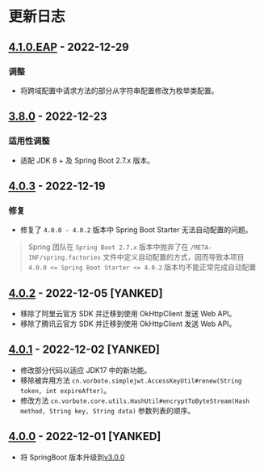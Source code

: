 # 更新日志

## [4.1.0.EAP](https://github.com/zihluwang/vorbote-framework/releases/tag/v4.1.0.EAP) - 2022-12-29

### 调整

- 将跨域配置中请求方法的部分从字符串配置修改为枚举类配置。

## [3.8.0](https://github.com/zihluwang/vorbote-framework/releases/tag/v3.8.0) - 2022-12-23

### 适用性调整

- 适配 JDK 8 + 及 Spring Boot 2.7.x 版本。

## [4.0.3](https://github.com/zihluwang/vorbote-framework/releases/tag/v4.0.3) - 2022-12-19

### 修复

- 修复了 `4.0.0 - 4.0.2` 版本中 Spring Boot Starter 无法自动配置的问题。

> Spring 团队在 `Spring Boot 2.7.x` 版本中抛弃了在 `/META-INF/spring.factories` 文件中定义自动配置的方式，因而导致本项目 `4.0.0
> <= Spring Boot Starter <= 4.0.2` 版本均不能正常完成自动配置

## [4.0.2](https://github.com/zihluwang/vorbote-framework/releases/tag/v4.0.2) - 2022-12-05 [YANKED]

- 移除了阿里云官方 SDK 并迁移到使用 OkHttpClient 发送 Web API。
- 移除了腾讯云官方 SDK 并迁移到使用 OkHttpClient 发送 Web API。

## [4.0.1](https://github.com/zihluwang/vorbote-framework/releases/tag/v4.0.1) - 2022-12-02 [YANKED]

- 修改部分代码以适应 JDK17 中的新功能。
- 移除被弃用方法 `cn.vorbote.simplejwt.AccessKeyUtil#renew(String token, int expireAfter)`。
- 修改方法 `cn.vorbote.core.utils.HashUtil#encryptToByteStream(Hash method, String key, String data)` 参数列表的顺序。

## [4.0.0](https://github.com/zihluwang/vorbote-framework/releases/tag/v4.0.0) - 2022-12-01 [YANKED]

- 将 SpringBoot 版本升级到[v3.0.0](https://github.com/spring-projects/spring-boot/releases/tag/v3.0.0)


